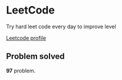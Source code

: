 # LeetCode

Try hard leet code every day to improve level

[ Leetcode profile ](https://leetcode.com/u/orgball2608/)

## Problem solved

**97** problem.
